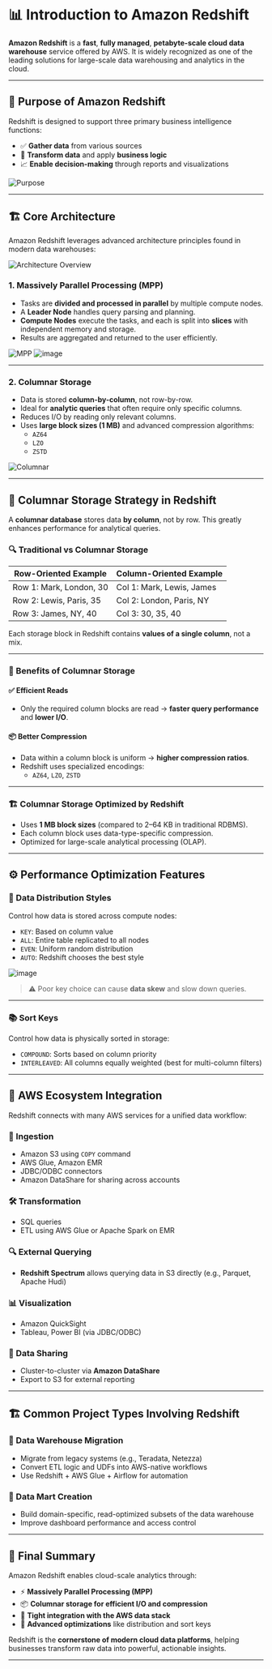 # 📊 Introduction to Amazon Redshift

**Amazon Redshift** is a **fast**, **fully managed**, **petabyte-scale cloud data warehouse** service offered by AWS. It is widely recognized as one of the leading solutions for large-scale data warehousing and analytics in the cloud.

---

## 🚀 Purpose of Amazon Redshift

Redshift is designed to support three primary business intelligence functions:

- ✅ **Gather data** from various sources  
- 🔁 **Transform data** and apply **business logic**  
- 📈 **Enable decision-making** through reports and visualizations  

![Purpose](https://github.com/user-attachments/assets/9a63e5a9-a81f-44b2-ad37-5e7e9890190a)

---

## 🏗️ Core Architecture

Amazon Redshift leverages advanced architecture principles found in modern data warehouses:

![Architecture Overview](https://github.com/user-attachments/assets/768057e2-0b8a-47d4-ab40-14e674469564)

### 1. Massively Parallel Processing (MPP)

- Tasks are **divided and processed in parallel** by multiple compute nodes.
- A **Leader Node** handles query parsing and planning.
- **Compute Nodes** execute the tasks, and each is split into **slices** with independent memory and storage.
- Results are aggregated and returned to the user efficiently.

![MPP](https://github.com/user-attachments/assets/0a1c86de-7501-4a4f-ba6c-3384b6f40a1e)
![image](https://github.com/user-attachments/assets/d03cb2bd-3672-48c5-9c36-5ae3ab0706ba)


---

### 2. Columnar Storage

- Data is stored **column-by-column**, not row-by-row.
- Ideal for **analytic queries** that often require only specific columns.
- Reduces I/O by reading only relevant columns.
- Uses **large block sizes (1 MB)** and advanced compression algorithms:
  - `AZ64`
  - `LZO`
  - `ZSTD`

![Columnar](https://github.com/user-attachments/assets/bff8f739-c924-4918-bf58-8319cc79faf7)

---

## 🧱 Columnar Storage Strategy in Redshift

A **columnar database** stores data **by column**, not by row. This greatly enhances performance for analytical queries.

### 🔍 Traditional vs Columnar Storage

| Row-Oriented Example | Column-Oriented Example |
|----------------------|-------------------------|
| Row 1: Mark, London, 30 | Col 1: Mark, Lewis, James |
| Row 2: Lewis, Paris, 35 | Col 2: London, Paris, NY |
| Row 3: James, NY, 40 | Col 3: 30, 35, 40 |

Each storage block in Redshift contains **values of a single column**, not a mix.

---

### 🚀 Benefits of Columnar Storage

#### ✅ Efficient Reads

- Only the required column blocks are read → **faster query performance** and **lower I/O**.

#### 📦 Better Compression

- Data within a column block is uniform → **higher compression ratios**.
- Redshift uses specialized encodings:
  - `AZ64`, `LZO`, `ZSTD`

---

### 🏗️ Columnar Storage Optimized by Redshift

- Uses **1 MB block sizes** (compared to 2–64 KB in traditional RDBMS).
- Each column block uses data-type-specific compression.
- Optimized for large-scale analytical processing (OLAP).

---

## ⚙️ Performance Optimization Features

### 🔀 Data Distribution Styles

Control how data is stored across compute nodes:

- `KEY`: Based on column value
- `ALL`: Entire table replicated to all nodes
- `EVEN`: Uniform random distribution
- `AUTO`: Redshift chooses the best style

![image](https://github.com/user-attachments/assets/25ba42c2-bf5c-40d2-9583-5768acd96493)

> ⚠️ Poor key choice can cause **data skew** and slow down queries.

---

### 📚 Sort Keys

Control how data is physically sorted in storage:

- `COMPOUND`: Sorts based on column priority
- `INTERLEAVED`: All columns equally weighted (best for multi-column filters)

---

## 🔗 AWS Ecosystem Integration

Redshift connects with many AWS services for a unified data workflow:

### 🔄 Ingestion

- Amazon S3 using `COPY` command  
- AWS Glue, Amazon EMR  
- JDBC/ODBC connectors  
- Amazon DataShare for sharing across accounts

### 🛠️ Transformation

- SQL queries
- ETL using AWS Glue or Apache Spark on EMR

### 🔍 External Querying

- **Redshift Spectrum** allows querying data in S3 directly (e.g., Parquet, Apache Hudi)

### 📊 Visualization

- Amazon QuickSight  
- Tableau, Power BI (via JDBC/ODBC)

### 🔁 Data Sharing

- Cluster-to-cluster via **Amazon DataShare**  
- Export to S3 for external reporting

---

## 🏗️ Common Project Types Involving Redshift

### 🔄 Data Warehouse Migration

- Migrate from legacy systems (e.g., Teradata, Netezza)
- Convert ETL logic and UDFs into AWS-native workflows
- Use Redshift + AWS Glue + Airflow for automation

### 🧰 Data Mart Creation

- Build domain-specific, read-optimized subsets of the data warehouse  
- Improve dashboard performance and access control  

---

## 🧠 Final Summary

Amazon Redshift enables cloud-scale analytics through:

- ⚡ **Massively Parallel Processing (MPP)**  
- 📦 **Columnar storage for efficient I/O and compression**  
- 🔗 **Tight integration with the AWS data stack**  
- 🔧 **Advanced optimizations** like distribution and sort keys  

Redshift is the **cornerstone of modern cloud data platforms**, helping businesses transform raw data into powerful, actionable insights.

---
